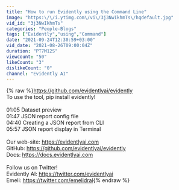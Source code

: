 ```yaml
---
title: "How to run Evidently using the Command Line"
image: "https:\/\/i.ytimg.com\/vi\/3j3NwIkhmTs\/hqdefault.jpg"
vid_id: "3j3NwIkhmTs"
categories: "People-Blogs"
tags: ["Evidently","using","Command"]
date: "2021-09-24T12:30:59+03:00"
vid_date: "2021-08-26T09:00:04Z"
duration: "PT7M12S"
viewcount: "50"
likeCount: "3"
dislikeCount: "0"
channel: "Evidently AI"
---
```

{% raw %}<a rel="nofollow" target="blank" href="https://github.com/evidentlyai/evidently">https://github.com/evidentlyai/evidently</a><br />To use the tool, pip install evidently!<br /><br />01:05 Dataset preview<br />01:47 JSON report config file<br />04:40 Creating a JSON report from CLI<br />05:57 JSON report display in Terminal <br /><br />Our web-site: <a rel="nofollow" target="blank" href="https://evidentlyai.com">https://evidentlyai.com</a><br />GitHub: <a rel="nofollow" target="blank" href="https://github.com/evidentlyai/evidently">https://github.com/evidentlyai/evidently</a><br />Docs: <a rel="nofollow" target="blank" href="https://docs.evidentlyai.com">https://docs.evidentlyai.com</a><br /><br />Follow us on Twitter!<br />Evidently AI: <a rel="nofollow" target="blank" href="https://twitter.com/evidentlyai">https://twitter.com/evidentlyai</a><br />Emeli: <a rel="nofollow" target="blank" href="https://twitter.com/emelidral">https://twitter.com/emelidral</a>{% endraw %}
